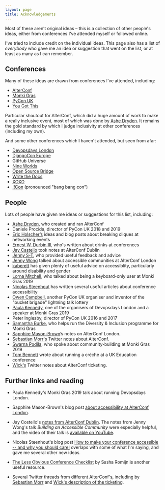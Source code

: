 ```yaml
---
layout: page
title: Acknowledgements
---
```


<p class="intro">
  Most of these aren’t original ideas – this is a collection of other people's ideas, either from conferences I've attended myself or followed online.
</p>

I've tried to include credit on the individual ideas.
This page also has a list of *everybody* who gave me an idea or suggestion that went on the list, or at least as many as I can remember.


## Conferences

Many of these ideas are drawn from conferences I've attended, including:

*   [AlterConf](https://www.alterconf.com/)
*   [Monki Gras](https://monkigras.com/)
*   [PyCon UK](https://pyconuk.org/)
*   [You Got This](https://yougotthis.io/)

Particular shoutout for AlterConf, which did a huge amount of work to make a really inclusive event, most of which was done by [Ashe Dryden](https://twitter.com/ashedryden).
It remains the gold standard by which I judge inclusivity at other conferences (including my own).

And some other conferences which I haven't attended, but seen from afar:

*   [Devopsdays London](https://www.devopsdays.org/events/2018-london/welcome/)
*   [DjangoCon Europe](https://djangocon.eu)
*   GitHub Universe
*   [Nine Worlds](https://nineworlds.co.uk/)
*   [Open Source Bridge](http://opensourcebridge.org/)
*   [Write the Docs](http://www.writethedocs.org/conf/)
*   [XOXO](https://xoxofest.com/)
*   [!!Con](http://bangbangcon.com/) (pronounced "bang bang con")


## People

Lots of people have given me ideas or suggestions for this list, including:

*   [Ashe Dryden](https://twitter.com/ashedryden), who created and ran AlterConf
*   Daniele Procida, director of PyCon UK 2018 and 2019
*   [Eric Holscher’s](https://twitter.com/ericholscher) ideas and blog posts about breaking cliques at networking events
*   [Ernest W. Durbin III](https://twitter.com/ewdurbin), who's written about drinks at conferences
*   [Jay Castello](https://twitter.com/jayplaysthings) took notes at AlterConf Dublin
*   [Jenny S-T](https://twitter.com/jennyst), who provided useful feedback and advice
*   [Jenny Wong](https://twitter.com/miss_jwo) talked about accessible communities at AlterConf London
*   [kaberett](https://kaberett.dreamwidth.org) has given plenty of useful advice on accessiblity, particularly around disability and gender
*   [Lorna Mitchell](https://twitter.com/lornajane), who talked about being a keyboard-only user at Monki Gras 2019
*   [Nicolas Steenhout](https://twitter.com/vavroom) has written several useful articles about conference accessibility
*   [Owen Campbell](https://twitter.com/opcampbell), another PyCon UK organiser and inventor of the "bucket brigade" lightning talk lottery
*   [Paula Kennedy](https://twitter.com/paulalkennedy), one of the organisers of Devopsdays London and a speaker at Monki Gras 2019
*   Peter Inglesby, director of PyCon UK 2016 and 2017
*   [Samantha Burke](https://twitter.com/_notwaving), who helps run the Diversity & Inclusion programme for Monki Gras
*   [Sapphire Mason-Brown](https://twitter.com/saphmb)’s notes on AlterConf London.
*   [Sebastian Morr's](https://twitter.com/blinry/) Twitter notes about AlterConf.
*   [Swarna Podila](https://twitter.com/skpodila), who spoke about community-building at Monki Gras 2019
*   [Tom Bennett](https://twitter.com/tombennett71) wrote about running a crèche at a UK Education conference
*   [Wick's](https://twitter.com/wickglyph/) Twitter notes about AlterConf ticketing.


## Further links and reading

*   Paula Kennedy's Monki Gras 2019 talk about running Devopsdays London.

*   Sapphire Mason-Brown's blog post [about accessibility at AlterConf London](https://saphmb.github.io/alterconf-london-all-about-that-access/).

*   Jay Costello's [notes from AlterConf Dublin](https://alterconf.com/news/building-something-beautiful-alterconf-dublin).
    The notes from Jenny Wong's talk *Building an Accessible Community* were especially helpful, and the video of their talk is [available on YouTube](https://www.youtube.com/watch?v=s-4eUBI0JtM).

*   Nicolas Steenhout's blog post [How to make your conference accessible -- and why you should care!](https://incl.ca/how-to-make-your-conference-accessible-and-why-you-should-care/) overlaps with some of what I'm saying, and gave me several other new ideas.

*   [The Less Obvious Conference Checklist](https://github.com/mxsasha/lessobviouschecklist) by Sasha Romijn is another useful resource.

*   Several Twitter threads from different AlterConf's, including [by Sebastian Morr](https://twitter.com/blinry/status/863310340557352960) and [Wick's description of the ticketing](https://twitter.com/wickglyph/status/935935750104743936).
